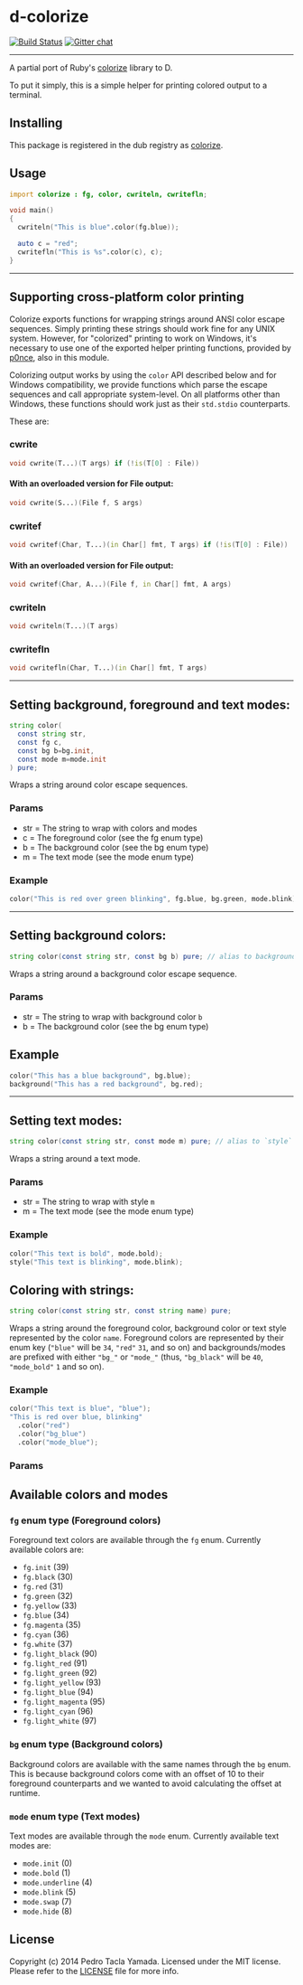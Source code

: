 d-colorize
====================
[![Build Status](https://travis-ci.org/yamadapc/d-colorize.svg?branch=master)](https://travis-ci.org/yamadapc/d-colorize)
[![Gitter chat](https://badges.gitter.im/yamadapc/d-colorize.png)](https://gitter.im/yamadapc/d-colorize)
- - -

A partial port of Ruby's [colorize](https://github.com/fazibear/colorize)
library to D.

To put it simply, this is a simple helper for printing colored output to a
terminal.

## Installing
This package is registered in the dub registry as
[colorize](http://code.dlang.org/packages/colorize).

## Usage
```d
import colorize : fg, color, cwriteln, cwritefln;

void main()
{
  cwriteln("This is blue".color(fg.blue));

  auto c = "red";
  cwritefln("This is %s".color(c), c);
}
```
- - -

## Supporting cross-platform color printing
Colorize exports functions for wrapping strings around ANSI color escape
sequences. Simply printing these strings should work fine for any UNIX system.
However, for "colorized" printing to work on Windows, it's necessary to use one
of the exported helper printing functions, provided by
[p0nce](https://github.com/p0nce), also in this module.

Colorizing output works by using the `color` API described below and for Windows
compatibility, we provide functions which parse the escape sequences and call
appropriate system-level. On all platforms other than Windows, these functions
should work just as their `std.stdio` counterparts.

These are:
### cwrite
```d
void cwrite(T...)(T args) if (!is(T[0] : File))
```
#### With an overloaded version for File output:
```d
void cwrite(S...)(File f, S args)
```
###  cwritef
```d
void cwritef(Char, T...)(in Char[] fmt, T args) if (!is(T[0] : File))
```
#### With an overloaded version for File output:
```d
void cwritef(Char, A...)(File f, in Char[] fmt, A args)
```
### cwriteln
```d
void cwriteln(T...)(T args)
```
### cwritefln
```d
void cwritefln(Char, T...)(in Char[] fmt, T args)
```
- - -

## Setting background, foreground and text modes:
```d
string color(
  const string str,
  const fg c,
  const bg b=bg.init,
  const mode m=mode.init
) pure;
```

Wraps a string around color escape sequences.

### Params
* str = The string to wrap with colors and modes
* c   = The foreground color (see the fg enum type)
* b   = The background color (see the bg enum type)
* m   = The text mode        (see the mode enum type)

### Example

```d
color("This is red over green blinking", fg.blue, bg.green, mode.blink)
```

- - -

## Setting background colors:
```d
string color(const string str, const bg b) pure; // alias to background
```

Wraps a string around a background color escape sequence.

### Params
* str = The string to wrap with background color `b`
* b   = The background color (see the bg enum type)

## Example
```d
color("This has a blue background", bg.blue);
background("This has a red background", bg.red);
```

- - -

## Setting text modes:
```d
string color(const string str, const mode m) pure; // alias to `style`
```

Wraps a string around a text mode.

### Params
* str = The string to wrap with style `m`
* m   = The text mode (see the mode enum type)

### Example
```d
color("This text is bold", mode.bold);
style("This text is blinking", mode.blink);
```

## Coloring with strings:
```d
string color(const string str, const string name) pure;
```

Wraps a string around the foreground color, background color or text style
represented by the color `name`. Foreground colors are represented by their enum
key (`"blue"` will be `34`, `"red"` `31`, and so on) and backgrounds/modes are
prefixed with either `"bg_"` or `"mode_"` (thus, `"bg_black"` will be `40`,
`"mode_bold"` `1` and so on).

### Example
```d
color("This text is blue", "blue");
"This is red over blue, blinking"
  .color("red")
  .color("bg_blue")
  .color("mode_blue");
```

### Params

## Available colors and modes
### `fg` enum type (Foreground colors)
Foreground text colors are available through the `fg` enum. Currently available
colors are:
- `fg.init` (39)
- `fg.black` (30)
- `fg.red` (31)
- `fg.green` (32)
- `fg.yellow` (33)
- `fg.blue` (34)
- `fg.magenta` (35)
- `fg.cyan` (36)
- `fg.white` (37)
- `fg.light_black` (90)
- `fg.light_red` (91)
- `fg.light_green` (92)
- `fg.light_yellow` (93)
- `fg.light_blue` (94)
- `fg.light_magenta` (95)
- `fg.light_cyan` (96)
- `fg.light_white` (97)

### `bg` enum type (Background colors)
Background colors are available with the same names through the `bg` enum. This
is because background colors come with an offset of 10 to their foreground
counterparts and we wanted to avoid calculating the offset at runtime.

### `mode` enum type (Text modes)
Text modes are available through the `mode` enum. Currently available text modes
are:
- `mode.init` (0)
- `mode.bold` (1)
- `mode.underline` (4)
- `mode.blink` (5)
- `mode.swap` (7)
- `mode.hide` (8)

## License
Copyright (c) 2014 Pedro Tacla Yamada. Licensed under the MIT license.
Please refer to the [LICENSE](LICENSE) file for more info.
